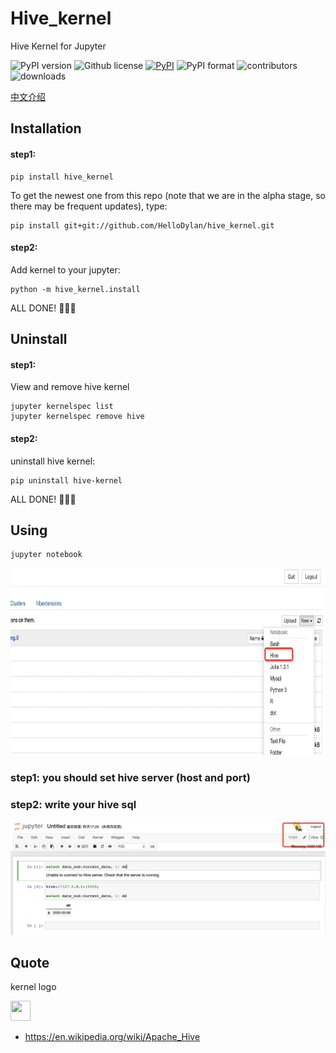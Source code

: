 # Hive_kernel
Hive  Kernel for Jupyter

![PyPI version](https://img.shields.io/pypi/pyversions/hive_kernel.svg)
![Github license](https://img.shields.io/github/license/Hourout/hive_kernel.svg)
[![PyPI](https://img.shields.io/pypi/v/hive_kernel.svg)](https://pypi.python.org/pypi/hive_kernel)
![PyPI format](https://img.shields.io/pypi/format/hive_kernel.svg)
![contributors](https://img.shields.io/github/contributors/Hourout/hive_kernel)
![downloads](https://img.shields.io/pypi/dm/hive_kernel.svg)


[中文介绍](document/chinese.md)

## Installation

#### step1:
```
pip install hive_kernel
```

To get the newest one from this repo (note that we are in the alpha stage, so there may be frequent updates), type:

```
pip install git+git://github.com/HelloDylan/hive_kernel.git
```

#### step2:
Add kernel to your jupyter:

```
python -m hive_kernel.install
```

ALL DONE! 🎉🎉🎉

## Uninstall

#### step1:

View and remove hive kernel
```
jupyter kernelspec list
jupyter kernelspec remove hive
```

#### step2:
uninstall hive kernel:

```
pip uninstall hive-kernel
```

ALL DONE! 🎉🎉🎉

## Using

```
jupyter notebook
```
<img src="image/hive2.png" width = "700" height = "300" />

### step1: you should set hive server (host and port)

### step2: write your hive sql
![](image/hive1.png)

## Quote 
kernel logo

<img src="https://upload.wikimedia.org/wikipedia/commons/thumb/b/bb/Apache_Hive_logo.svg/300px-Apache_Hive_logo.svg.png" width = "32" height = "32" />

- https://en.wikipedia.org/wiki/Apache_Hive
